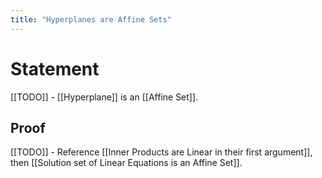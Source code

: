 ```yaml
---
title: "Hyperplanes are Affine Sets"
---
```


# Statement
[[TODO]] - [[Hyperplane]] is an [[Affine Set]].

## Proof
[[TODO]] - Reference [[Inner Products are Linear in their first argument]], then [[Solution set of Linear Equations is an Affine Set]].